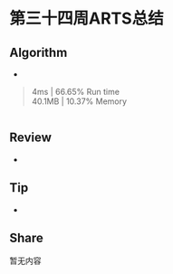 # 第三十四周ARTS总结
## Algorithm
- []()
> 4ms | 66.65% Run time  
> 40.1MB | 10.37% Memory
```java

```
## Review
- []()

## Tip
+ 

## Share
暂无内容

<Vssue title="第三十四周ARTS总结" />